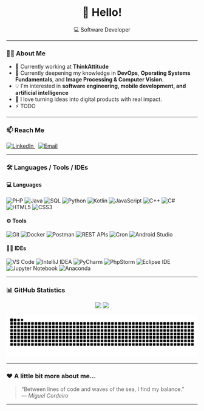 <h1 align="center">👋 Hello! </h1>

<p align="center">
  💻 Software Developer
</p>

---

### 👨‍💼 About Me

- 🔭 Currently working at **ThinkAttitude**
- 🌱 Currently deepening my knowledge in **DevOps**, **Operating Systems Fundamentals**, and **Image Processing & Computer Vision**.
- 💡 I'm interested in **software engineering, mobile development, and artificial intelligence**
- 💬 I love turning ideas into digital products with real impact.
- ⚡ TODO

---

### 📫 Reach Me

<p align="left">
  <a href="https://www.linkedin.com/in/miguelandrecordeiro/" target="_blank">
    <img src="https://img.shields.io/badge/LinkedIn-blue?logo=linkedin&logoColor=white" alt="LinkedIn">
  </a>
  &nbsp;
  <a href="mailto:miguel.cordeiro@drawline.pt">
    <img src="https://img.shields.io/badge/Email-red?logo=gmail&logoColor=white" alt="Email">
  </a>
</p>

---

### 🛠️ Languages / Tools / IDEs

#### 💻 Languages
![PHP](https://img.shields.io/badge/PHP-777BB4?logo=php&logoColor=white)
![Java](https://img.shields.io/badge/Java-007396?logo=openjdk&logoColor=white)
![SQL](https://img.shields.io/badge/MySQL-4479A1?logo=mysql&logoColor=white)
![Python](https://img.shields.io/badge/Python-3776AB?logo=python&logoColor=white)
![Kotlin](https://img.shields.io/badge/Kotlin-0095D5?logo=kotlin&logoColor=white)
![JavaScript](https://img.shields.io/badge/JavaScript-F7DF1E?logo=javascript&logoColor=black)
![C++](https://img.shields.io/badge/C++-00599C?logo=cplusplus&logoColor=white)
![C#](https://img.shields.io/badge/C%23-239120?logo=csharp&logoColor=white)
![HTML5](https://img.shields.io/badge/HTML5-E34F26?logo=html5&logoColor=white)
![CSS3](https://img.shields.io/badge/CSS3-1572B6?logo=css3&logoColor=white)



#### ⚙️ Tools
![Git](https://img.shields.io/badge/Git-F05032?logo=git&logoColor=white)
![Docker](https://img.shields.io/badge/Docker-2496ED?logo=docker&logoColor=white)
![Postman](https://img.shields.io/badge/Postman-FF6C37?logo=postman&logoColor=white)
![REST APIs](https://img.shields.io/badge/REST%20APIs-02569B?logo=swagger&logoColor=white)
![Cron](https://img.shields.io/badge/Cron-000000?logo=linux&logoColor=white)
![Android Studio](https://img.shields.io/badge/Android%20Studio-3DDC84?logo=android-studio&logoColor=white)



#### 🧑‍💻 IDEs
![VS Code](https://img.shields.io/badge/VS%20Code-007ACC?logo=visual-studio-code&logoColor=white)
![IntelliJ IDEA](https://img.shields.io/badge/IntelliJ%20IDEA-000000?logo=intellij-idea&logoColor=white)
![PyCharm](https://img.shields.io/badge/PyCharm-21D789?logo=pycharm&logoColor=white)
![PhpStorm](https://img.shields.io/badge/PhpStorm-7A57D1?logo=phpstorm&logoColor=white)
![Eclipse IDE](https://img.shields.io/badge/Eclipse%20IDE-2C2255?logo=eclipse-ide&logoColor=white)
![Jupyter Notebook](https://img.shields.io/badge/Jupyter-F37626?logo=jupyter&logoColor=white)
![Anaconda](https://img.shields.io/badge/Anaconda-44A833?logo=anaconda&logoColor=white)



---

### 📊 GitHub Statistics

<p align="center">
  <img height="170em" src="https://github-readme-stats.vercel.app/api?username=miguelac4&show_icons=true&theme=tokyonight&hide_border=true" />
  <img height="170em" src="https://github-readme-stats.vercel.app/api/top-langs/?username=miguelac4&layout=compact&theme=tokyonight&hide_border=true" />
</p>

![Snake animation](https://github.com/miguelac4/miguelac4/blob/main/output/github-contribution-grid-snake.svg)

---

### ❤️ A little bit more about me...

> “Between lines of code and waves of the sea, I find my balance.”  
> — *Miguel Cordeiro*
---
